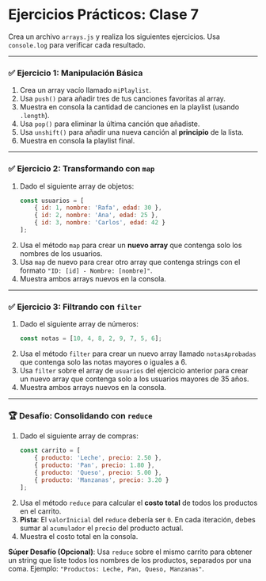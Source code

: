 # Ejercicios Prácticos: Clase 7

Crea un archivo `arrays.js` y realiza los siguientes ejercicios. Usa `console.log` para verificar cada resultado.

---

### ✅ Ejercicio 1: Manipulación Básica

1.  Crea un array vacío llamado `miPlaylist`.
2.  Usa `push()` para añadir tres de tus canciones favoritas al array.
3.  Muestra en consola la cantidad de canciones en la playlist (usando `.length`).
4.  Usa `pop()` para eliminar la última canción que añadiste.
5.  Usa `unshift()` para añadir una nueva canción al **principio** de la lista.
6.  Muestra en consola la playlist final.

---

### ✅ Ejercicio 2: Transformando con `map`

1.  Dado el siguiente array de objetos:
    ```javascript
    const usuarios = [
        { id: 1, nombre: 'Rafa', edad: 30 },
        { id: 2, nombre: 'Ana', edad: 25 },
        { id: 3, nombre: 'Carlos', edad: 42 }
    ];
    ```
2.  Usa el método `map` para crear un **nuevo array** que contenga solo los nombres de los usuarios.
3.  Usa `map` de nuevo para crear otro array que contenga strings con el formato `"ID: [id] - Nombre: [nombre]"`.
4.  Muestra ambos arrays nuevos en la consola.

---

### ✅ Ejercicio 3: Filtrando con `filter`

1.  Dado el siguiente array de números:
    ```javascript
    const notas = [10, 4, 8, 2, 9, 7, 5, 6];
    ```
2.  Usa el método `filter` para crear un nuevo array llamado `notasAprobadas` que contenga solo las notas mayores o iguales a 6.
3.  Usa `filter` sobre el array de `usuarios` del ejercicio anterior para crear un nuevo array que contenga solo a los usuarios mayores de 35 años.
4.  Muestra ambos arrays nuevos en la consola.

---

### 🏆 Desafío: Consolidando con `reduce`

1.  Dado el siguiente array de compras:
    ```javascript
    const carrito = [
        { producto: 'Leche', precio: 2.50 },
        { producto: 'Pan', precio: 1.80 },
        { producto: 'Queso', precio: 5.00 },
        { producto: 'Manzanas', precio: 3.20 }
    ];
    ```
2.  Usa el método `reduce` para calcular el **costo total** de todos los productos en el carrito.
3.  **Pista**: El `valorInicial` del `reduce` debería ser `0`. En cada iteración, debes sumar al `acumulador` el `precio` del producto actual.
4.  Muestra el costo total en la consola.

**Súper Desafío (Opcional)**: Usa `reduce` sobre el mismo carrito para obtener un string que liste todos los nombres de los productos, separados por una coma. Ejemplo: `"Productos: Leche, Pan, Queso, Manzanas"`.
